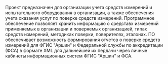 Проект предназначен для организации учета средств измерений и испытательного оборудования в организации, а также обеспечения учета оказания услуг по поверке средств измерений. Программное обеспечение позволяет хранить информацию о средставх измерений применяемых в организации и поверяемых организацией, типах средств измерений, методиках поверки, поверителях, эталонах. ПО обеспечивает возможность формирования отчетов о поверке средств измерений для ФГИС "Аршин" и Федеральной службы по аккредитации (ФСА) в формате XML для дальнейшей их пердачи через личные кабинеты информационных систем ФГИС "Аршин" и ФСА.
